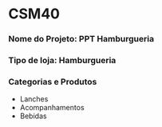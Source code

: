 # CSM40

### Nome do Projeto: PPT Hamburgueria

### Tipo de loja: Hamburgueria

### Categorias e Produtos

- Lanches
- Acompanhamentos
- Bebidas
